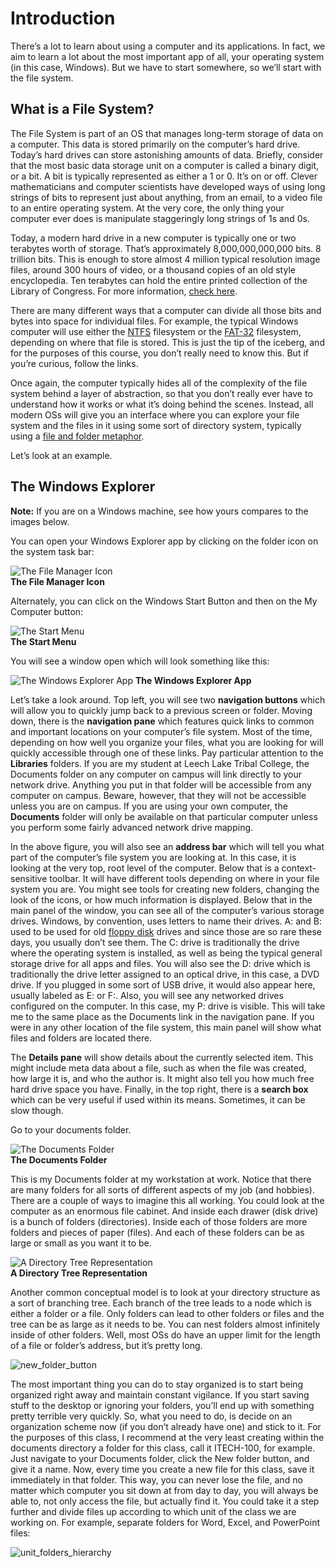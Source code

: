# Introduction

There’s a lot to learn about using a computer and its applications. In fact, we aim to learn a lot about the most important app of all, your operating system (in this case, Windows). But we have to start somewhere, so we’ll start with the file system.

## What is a File System?

The File System is part of an OS that manages long-term storage of data on a computer. This data is stored primarily on the computer’s hard drive. Today’s hard drives can store astonishing amounts of data. Briefly, consider that the most basic data storage unit on a computer is called a binary digit, or a bit. A bit is typically represented as either a 1 or 0. It’s on or off. Clever mathematicians and computer scientists have developed ways of using long strings of bits to represent just about anything, from an email, to a video file to an entire operating system. At the very core, the only thing your computer ever does is manipulate staggeringly long strings of 1s and 0s.

Today, a modern hard drive in a new computer is typically one or two terabytes worth of storage. That’s approximately 8,000,000,000,000 bits. 8 trillion bits. This is enough to store almost 4 million typical resolution image files, around 300 hours of video, or a thousand copies of an old style encyclopedia. Ten terabytes can hold the entire printed collection of the Library of Congress. For more information, [check here](http://www.whatsabyte.com/).

There are many different ways that a computer can divide all those bits and bytes into space for individual files. For example, the typical Windows computer will use either the [NTFS](https://en.wikipedia.org/wiki/NTFS) filesystem or the [FAT-32](https://en.wikipedia.org/wiki/File_Allocation_Table) filesystem, depending on where that file is stored. This is just the tip of the iceberg, and for the purposes of this course, you don’t really need to know this. But if you’re curious, follow the links.

Once again, the computer typically hides all of the complexity of the file system behind a layer of abstraction, so that you don’t really ever have to understand how it works or what it’s doing behind the scenes. Instead, all modern OSs will give you an interface where you can explore your file system and the files in it using some sort of directory system, typically using a [file and folder metaphor](https://en.wikipedia.org/wiki/Directory_(computing)).

Let’s look at an example.

## The Windows Explorer

**Note:** If you are on a Windows machine, see how yours compares to the images below.

You can open your Windows Explorer app by clicking on the folder icon on the system task bar:

![The File Manager Icon](task_bar_file_highlighted.png)<br>
**The File Manager Icon**

Alternately, you can click on the Windows Start Button and then on the My Computer button:

![The Start Menu](task_bar_windows_button_my_computer.png)<br>
**The Start Menu**

You will see a window open which will look something like this:

![The Windows Explorer App](file_system_1.png)
**The Windows Explorer App**

Let’s take a look around. Top left, you will see two **navigation buttons** which will allow you to quickly jump back to a previous screen or folder. Moving down, there is the **navigation pane** which features quick links to common and important locations on your computer’s file system. Most of the time, depending on how well you organize your files, what you are looking for will quickly accessible through one of these links. Pay particular attention to the **Libraries** folders. If you are my student at Leech Lake Tribal College, the Documents folder on any computer on campus will link directly to your network drive. Anything you put in that folder will be accessible from any computer on campus. Beware, however, that they will not be accessible unless you are on campus. If you are using your own computer, the **Documents** folder will only be available on that particular computer unless you perform some fairly advanced network drive mapping.

In the above figure, you will also see an **address bar** which will tell you what part of the computer’s file system you are looking at. In this case, it is looking at the very top, root level of the computer. Below that is a context-sensitive toolbar. It will have different tools depending on where in your file system you are. You might see tools for creating new folders, changing the look of the icons, or how much information is displayed. Below that in the main panel of the window, you can see all of the computer’s various storage drives. Windows, by convention, uses letters to name their drives. A: and B: used to be used for old [floppy disk](http://images.google.com/search?tbm=isch&q=floppy+disk) drives and since those are so rare these days, you usually don’t see them. The C: drive is traditionally the drive where the operating system is installed, as well as being the typical general storage drive for all apps and files. You will also see the D: drive which is traditionally the drive letter assigned to an optical drive, in this case, a DVD drive. If you plugged in some sort of USB drive, it would also appear here, usually labeled as E: or F:. Also, you will see any networked drives configured on the computer. In this case, my P: drive is visible. This will take me to the same place as the Documents link in the navigation pane. If you were in any other location of the file system, this main panel will show what files and folders are located there.

The **Details pane** will show details about the currently selected item. This might include meta data about a file, such as when the file was created, how large it is, and who the author is. It might also tell you how much free hard drive space you have. Finally, in the top right, there is a **search box** which can be very useful if used within its means. Sometimes, it can be slow though.

Go to your documents folder.

![The Documents Folder](documents_folder.png)<br>
**The Documents Folder**

This is my Documents folder at my workstation at work. Notice that there are many folders for all sorts of different aspects of my job (and hobbies). There are a couple of ways to imagine this all working. You could look at the computer as an enormous file cabinet. And inside each drawer (disk drive) is a bunch of folders (directories). Inside each of those folders are more folders and pieces of paper (files). And each of these folders can be as large or small as you want it to be.

![A Directory Tree Representation](directory_tree.jpg)<br>
**A Directory Tree Representation**

Another common conceptual model is to look at your directory structure as a sort of branching tree. Each branch of the tree leads to a node which is either a folder or a file. Only folders can lead to other folders or files and the tree can be as large as it needs to be. You can nest folders almost infinitely inside of other folders. Well, most OSs do have an upper limit for the length of a file or folder’s address, but it’s pretty long.

![new_folder_button](new_folder_button.png)

The most important thing you can do to stay organized is to start being organized right away and maintain constant vigilance. If you start saving stuff to the desktop or ignoring your folders, you’ll end up with something pretty terrible very quickly. So, what you need to do, is decide on an organization scheme now (if you don’t already have one) and stick to it. For the purposes of this class, I recommend at the very least creating within the documents directory a folder for this class, call it ITECH-100, for example. Just navigate to your Documents folder, click the New folder button, and give it a name. Now, every time you create a new file for this class, save it immediately in that folder. This way, you can never lose the file, and no matter which computer you sit down at from day to day, you will always be able to, not only access the file, but actually find it. You could take it a step further and divide files up according to which unit of the class we are working on. For example, separate folders for Word, Excel, and PowerPoint files:

![unit_folders_hierarchy](unit_folders_hierarchy.png)
